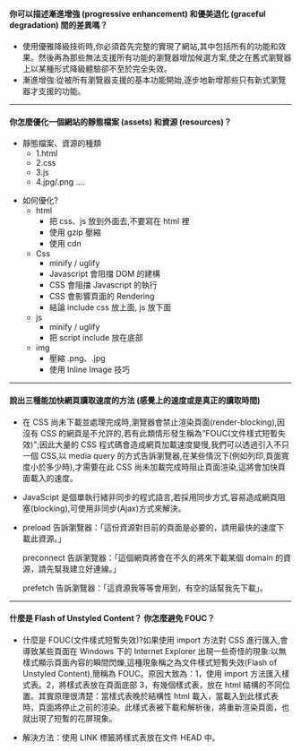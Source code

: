 #### 你可以描述漸進增強 (progressive enhancement) 和優美退化 (graceful degradation) 間的差異嗎？

-   使用優雅降級技術時,你必須首先完整的實現了網站,其中包括所有的功能和效果。然後再為那些無法支援所有功能的瀏覽器增加候選方案,使之在舊式瀏覽器上以某種形式降級體驗卻不至於完全失效。
-   漸進增強:從被所有瀏覽器支援的基本功能開始,逐步地新增那些只有新式瀏覽器才支援的功能。

---

#### 你怎麼優化一個網站的靜態檔案 (assets) 和資源 (resources)？

-   靜態檔案、資源的種類
    -   1.html
    -   2.css
    -   3.js
    -   4.jpg/.png ....

*   如何優化?
    -   html
        -   把 css、js 放到外面去,不要寫在 html 裡
        -   使用 gzip 壓縮
        -   使用 cdn
    -   Css
        -   minify / uglify
        -   Javascript 會阻擋 DOM 的建構
        -   CSS 會阻擋 Javascript 的執行
        -   CSS 會影響頁面的 Rendering
        -   結論 include css 放上面, js 放下面
    -   js
        -   minify / uglify
        -   把 script include 放在底部
    -   img
        -   壓縮 .png、.jpg
        -   使用 Inline Image 技巧

---

#### 說出三種能加快網頁讀取速度的方法 (感覺上的速度或是真正的讀取時間)

-   在 CSS 尚未下載並處理完成時,瀏覽器會禁止渲染頁面(render-blocking),因沒有 CSS 的網頁是不允許的,若有此類情形發生稱為"FOUC(文件樣式短暫失效)";因此大量的 CSS 程式碼會造成網頁加載速度變慢,我們可以透過引入不只一個 CSS,以 media query 的方式告訴瀏覽器,在某些情況下(例如列印,頁面寬度小於多少時),才需要在此 CSS 尚未加載完成時阻止頁面渲染,這將會加快頁面載入的速度。

*   JavaScipt 是個單執行緒非同步的程式語言,若採用同步方式,容易造成網頁阻塞(blocking),可使用非同步(Ajax)方式來解決。

*   preload 告訴瀏覽器：「這份資源對目前的頁面是必要的，請用最快的速度下載此資源。」

    preconnect 告訴瀏覽器：「這個網頁將會在不久的將來下載某個 domain 的資源，請先幫我建立好連線。」

    prefetch 告訴瀏覽器：「這資源我等等會用到，有空的話幫我先下載」。

---

#### 什麼是 Flash of Unstyled Content？ 你怎麼避免 FOUC？

-   什麼是 FOUC(文件樣式短暫失效)?如果使用 import 方法對 CSS 進行匯入,會導致某些頁面在 Windows 下的 Internet Explorer 出現一些奇怪的現象:以無樣式顯示頁面內容的瞬間閃爍,這種現象稱之為文件樣式短暫失效(Flash of Unstyled Content),簡稱為 FOUC。原因大致為：1，使用 import 方法匯入樣式表。2，將樣式表放在頁面底部 3，有幾個樣式表，放在 html 結構的不同位置。其實原理很清楚：當樣式表晚於結構性 html 載入，當載入到此樣式表時，頁面將停止之前的渲染。此樣式表被下載和解析後，將重新渲染頁面，也就出現了短暫的花屏現象。

-   解決方法：使用 LINK 標籤將樣式表放在文件 HEAD 中。
